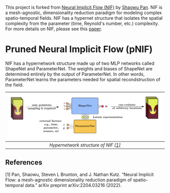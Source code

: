 This project is forked from [Neural Implicit Flow (NIF)](https://github.com/pswpswpsw/nif#neural-implicit-flow-nif-mesh-agnostic-dimensionality-reduction) by [Shaowu Pan](http://www.shaowupan.com/). NIF is a mesh-agnostic, dimensionality reduction paradigm for modeling complex spatio-temporal fields. NIF has a hypernet structure that isolates the spatial complexity from the parameter (time, Reynold's number, etc.) complexity. For more details on NIF, please see this [paper](https://arxiv.org/pdf/2204.03216.pdf).

# Pruned Neural Implicit Flow (pNIF)

NIF has a hypernetwork structure made up of two MLP networks called ShapeNet and ParameterNet. The weights and biases of ShapeNet are determined entirely by the output of ParameterNet. In other words, ParameterNet learns the parameters needed for spatial recondstruction of the field. 

| ![nif_structure](figs/nif.jpg) | 
|:--:| 
| *Hypernetwork structure of NIF [[1]](#1)* |

## References
<a id="1">[1]</a> 
Pan, Shaowu, Steven L Brunton, and J. Nathan Kutz. “Neural Implicit Flow: a mesh-agnostic dimensionality reduction paradigm of spatio-temporal data.” arXiv preprint arXiv:2204.03216 (2022).
